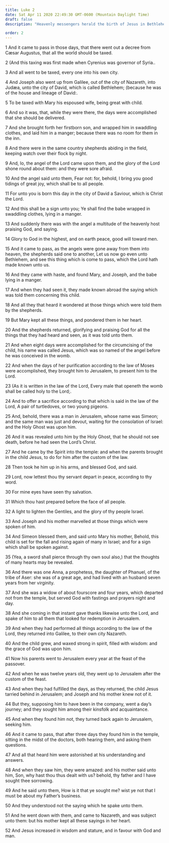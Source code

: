 ```yaml
---
title: Luke 2
date: Sat Apr 11 2020 22:49:30 GMT-0600 (Mountain Daylight Time)
draft: false
description: "Heavenly messengers herald the birth of Jesus in Bethlehem—He is circumcised, and Simeon and Anna prophesy of His mission—At twelve years of age, He goes about His Father’s business."

order: 2
---
```

    
1 And it came to pass in those days, that there went out a decree from Cæsar Augustus, that all the world should be taxed.

2 (And this taxing was first made when Cyrenius was governor of Syria..

3 And all went to be taxed, every one into his own city.

4 And Joseph also went up from Galilee, out of the city of Nazareth, into Judæa, unto the city of David, which is called Bethlehem; (because he was of the house and lineage of David:.

5 To be taxed with Mary his espoused wife, being great with child.

6 And so it was, that, while they were there, the days were accomplished that she should be delivered.

7 And she brought forth her firstborn son, and wrapped him in swaddling clothes, and laid him in a manger; because there was no room for them in the inn.

8 And there were in the same country shepherds abiding in the field, keeping watch over their flock by night.

9 And, lo, the angel of the Lord came upon them, and the glory of the Lord shone round about them: and they were sore afraid.

10 And the angel said unto them, Fear not: for, behold, I bring you good tidings of great joy, which shall be to all people.

11 For unto you is born this day in the city of David a Saviour, which is Christ the Lord.

12 And this shall be a sign unto you; Ye shall find the babe wrapped in swaddling clothes, lying in a manger.

13 And suddenly there was with the angel a multitude of the heavenly host praising God, and saying.

14 Glory to God in the highest, and on earth peace, good will toward men.

15 And it came to pass, as the angels were gone away from them into heaven, the shepherds said one to another, Let us now go even unto Bethlehem, and see this thing which is come to pass, which the Lord hath made known unto us.

16 And they came with haste, and found Mary, and Joseph, and the babe lying in a manger.

17 And when they had seen it, they made known abroad the saying which was told them concerning this child.

18 And all they that heard it wondered at those things which were told them by the shepherds.

19 But Mary kept all these things, and pondered them in her heart.

20 And the shepherds returned, glorifying and praising God for all the things that they had heard and seen, as it was told unto them.

21 And when eight days were accomplished for the circumcising of the child, his name was called Jesus, which was so named of the angel before he was conceived in the womb.

22 And when the days of her purification according to the law of Moses were accomplished, they brought him to Jerusalem, to present him to the Lord.

23 (As it is written in the law of the Lord, Every male that openeth the womb shall be called holy to the Lord;.

24 And to offer a sacrifice according to that which is said in the law of the Lord, A pair of turtledoves, or two young pigeons.

25 And, behold, there was a man in Jerusalem, whose name was Simeon; and the same man was just and devout, waiting for the consolation of Israel: and the Holy Ghost was upon him.

26 And it was revealed unto him by the Holy Ghost, that he should not see death, before he had seen the Lord’s Christ.

27 And he came by the Spirit into the temple: and when the parents brought in the child Jesus, to do for him after the custom of the law.

28 Then took he him up in his arms, and blessed God, and said.

29 Lord, now lettest thou thy servant depart in peace, according to thy word.

30 For mine eyes have seen thy salvation.

31 Which thou hast prepared before the face of all people.

32 A light to lighten the Gentiles, and the glory of thy people Israel.

33 And Joseph and his mother marvelled at those things which were spoken of him.

34 And Simeon blessed them, and said unto Mary his mother, Behold, this child is set for the fall and rising again of many in Israel; and for a sign which shall be spoken against.

35 (Yea, a sword shall pierce through thy own soul also,) that the thoughts of many hearts may be revealed.

36 And there was one Anna, a prophetess, the daughter of Phanuel, of the tribe of Aser: she was of a great age, and had lived with an husband seven years from her virginity.

37 And she was a widow of about fourscore and four years, which departed not from the temple, but served God with fastings and prayers night and day.

38 And she coming in that instant gave thanks likewise unto the Lord, and spake of him to all them that looked for redemption in Jerusalem.

39 And when they had performed all things according to the law of the Lord, they returned into Galilee, to their own city Nazareth.

40 And the child grew, and waxed strong in spirit, filled with wisdom: and the grace of God was upon him.

41 Now his parents went to Jerusalem every year at the feast of the passover.

42 And when he was twelve years old, they went up to Jerusalem after the custom of the feast.

43 And when they had fulfilled the days, as they returned, the child Jesus tarried behind in Jerusalem; and Joseph and his mother knew not of it.

44 But they, supposing him to have been in the company, went a day’s journey; and they sought him among their kinsfolk and acquaintance.

45 And when they found him not, they turned back again to Jerusalem, seeking him.

46 And it came to pass, that after three days they found him in the temple, sitting in the midst of the doctors, both hearing them, and asking them questions.

47 And all that heard him were astonished at his understanding and answers.

48 And when they saw him, they were amazed: and his mother said unto him, Son, why hast thou thus dealt with us? behold, thy father and I have sought thee sorrowing.

49 And he said unto them, How is it that ye sought me? wist ye not that I must be about my Father’s business.

50 And they understood not the saying which he spake unto them.

51 And he went down with them, and came to Nazareth, and was subject unto them: but his mother kept all these sayings in her heart.

52 And Jesus increased in wisdom and stature, and in favour with God and man.
